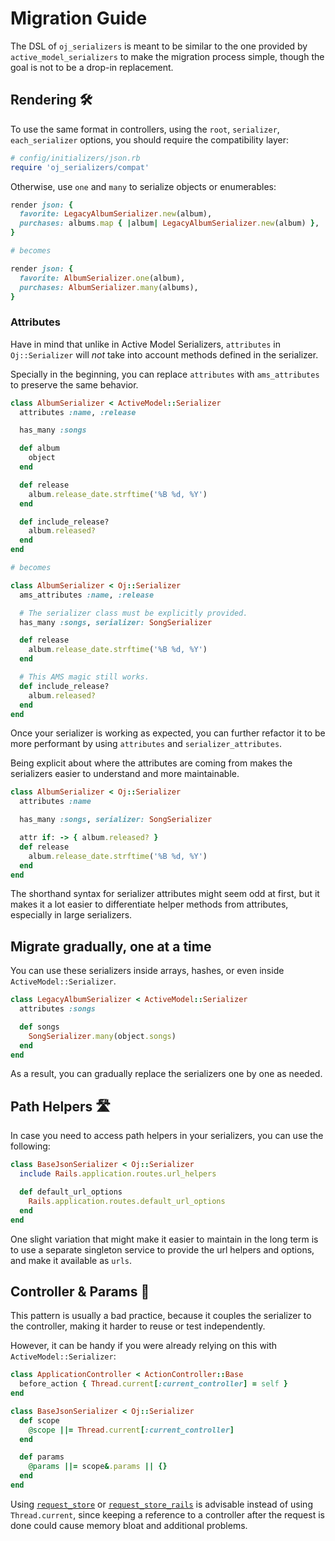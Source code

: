 # Migration Guide

[request_store]: https://github.com/steveklabnik/request_store
[request_store_rails]: https://github.com/ElMassimo/request_store_rails
[readme]: https://github.com/ElMassimo/oj_serializers/blob/master/README.md

[oj]: https://github.com/ohler55/oj
[ams]: https://github.com/rails-api/active_model_serializers
[jsonapi]: https://github.com/jsonapi-serializer/jsonapi-serializer
[panko]: https://github.com/panko-serializer/panko_serializer
[benchmarks]: https://github.com/ElMassimo/oj_serializers/tree/master/benchmarks
[raw_benchmarks]: https://github.com/ElMassimo/oj_serializers/blob/master/benchmarks/document_benchmark.rb
[migration guide]: https://github.com/ElMassimo/oj_serializers/blob/master/MIGRATION_GUIDE.md
[raw_json]: https://github.com/ohler55/oj/issues/542
[trailing_commas]: https://maximomussini.com/posts/trailing-commas/

The DSL of `oj_serializers` is meant to be similar to the one provided by `active_model_serializers` to make the migration process simple,
though the goal is not to be a drop-in replacement.

## Rendering 🛠

To use the same format in controllers, using the `root`, `serializer`, `each_serializer` options, you should require the compatibility layer:

```ruby
# config/initializers/json.rb
require 'oj_serializers/compat'
```

Otherwise, use `one` and `many` to serialize objects or enumerables:

```ruby
render json: {
  favorite: LegacyAlbumSerializer.new(album),
  purchases: albums.map { |album| LegacyAlbumSerializer.new(album) },
}

# becomes

render json: {
  favorite: AlbumSerializer.one(album),
  purchases: AlbumSerializer.many(albums),
}
```

### Attributes

Have in mind that unlike in Active Model Serializers, `attributes` in `Oj::Serializer` will _not_ take into account methods defined in the serializer.

Specially in the beginning, you can replace `attributes` with `ams_attributes` to preserve the same behavior.

```ruby
class AlbumSerializer < ActiveModel::Serializer
  attributes :name, :release

  has_many :songs

  def album
    object
  end

  def release
    album.release_date.strftime('%B %d, %Y')
  end

  def include_release?
    album.released?
  end
end

# becomes

class AlbumSerializer < Oj::Serializer
  ams_attributes :name, :release

  # The serializer class must be explicitly provided.
  has_many :songs, serializer: SongSerializer

  def release
    album.release_date.strftime('%B %d, %Y')
  end

  # This AMS magic still works.
  def include_release?
    album.released?
  end
end
```

Once your serializer is working as expected, you can further refactor it to be more performant by using `attributes` and `serializer_attributes`.

Being explicit about where the attributes are coming from makes the serializers easier to understand and more maintainable.

```ruby
class AlbumSerializer < Oj::Serializer
  attributes :name

  has_many :songs, serializer: SongSerializer

  attr if: -> { album.released? }
  def release
    album.release_date.strftime('%B %d, %Y')
  end
end
```

The shorthand syntax for serializer attributes might seem odd at first, but it
makes it a lot easier to differentiate helper methods from attributes,
especially in large serializers.

## Migrate gradually, one at a time

You can use these serializers inside arrays, hashes, or even inside `ActiveModel::Serializer`.

```ruby
class LegacyAlbumSerializer < ActiveModel::Serializer
  attributes :songs

  def songs
    SongSerializer.many(object.songs)
  end
end
```

As a result, you can gradually replace the serializers one by one as needed.

## Path Helpers 🛣

In case you need to access path helpers in your serializers, you can use the
following:

```ruby
class BaseJsonSerializer < Oj::Serializer
  include Rails.application.routes.url_helpers

  def default_url_options
    Rails.application.routes.default_url_options
  end
end
```

One slight variation that might make it easier to maintain in the long term is
to use a separate singleton service to provide the url helpers and options, and
make it available as `urls`.

## Controller & Params 🚧

This pattern is usually a bad practice, because it couples the serializer to the
controller, making it harder to reuse or test independently.

However, it can be handy if you were already relying on this with `ActiveModel::Serializer`:

```ruby
class ApplicationController < ActionController::Base
  before_action { Thread.current[:current_controller] = self }
end

class BaseJsonSerializer < Oj::Serializer
  def scope
    @scope ||= Thread.current[:current_controller]
  end

  def params
    @params ||= scope&.params || {}
  end
end
```

Using [`request_store`][request_store] or [`request_store_rails`][request_store_rails] is advisable instead of using
`Thread.current`, since keeping a reference to a controller after the request is
done could cause memory bloat and additional problems.
